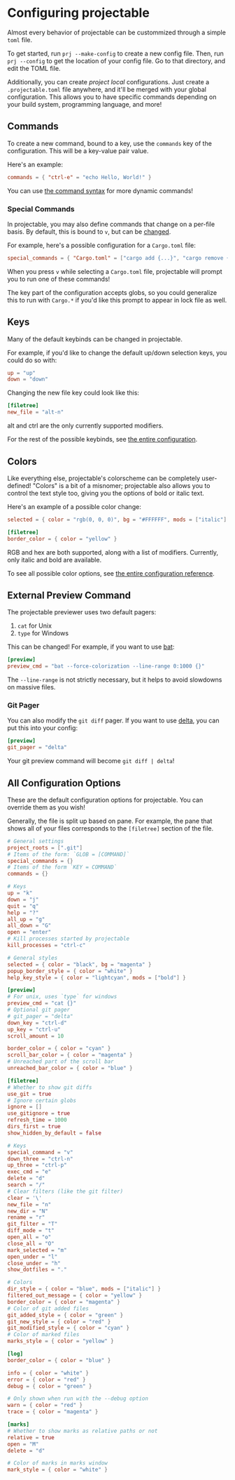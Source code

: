 # Configuring projectable

Almost every behavior of projectable can be custommized through a simple `toml`
file.

To get started, run `prj --make-config` to create a new config file. Then, run
`prj --config` to get the location of your config file. Go to that directory,
and edit the TOML file.

Additionally, you can create _project local_ configurations. Just create a
`.projectable.toml` file anywhere, and it'll be merged with your global
configuration. This allows you to have specific commands depending on your
build system, programming language, and more!

## Commands

To create a new command, bound to a key, use the `commands` key of the
configuration. This will be a key-value pair value.

Here's an example:

```toml
commands = { "ctrl-e" = "echo Hello, World!" }
```

You can use [the command syntax](../README.md#command-syntax) for more dynamic
commands!

### Special Commands

In projectable, you may also define commands that change on a per-file basis.
By default, this is bound to `v`, but can be [changed](#keys).

For example, here's a possible configuration for a `Cargo.toml` file:

```toml
special_commands = { "Cargo.toml" = ["cargo add {...}", "cargo remove {...}", "cargo build"] }
```

When you press `v` while selecting a `Cargo.toml` file, projectable will prompt
you to run one of these commands!

The key part of the configuration accepts globs, so you could generalize this
to run with `Cargo.*` if you'd like this prompt to appear in lock file as well.

## Keys

Many of the default keybinds can be changed in projectable.

For example, if you'd like to change the default up/down selection keys, you
could do so with:

```toml
up = "up"
down = "down"
```

Changing the new file key could look like this:

```toml
[filetree]
new_file = "alt-n"
```

alt and ctrl are the only currently supported modifiers.

For the rest of the possible keybinds, see
[the entire configuration](#all-configuration-options).

## Colors

Like everything else, projectable's colorscheme can be completely user-defined!
"Colors" is a bit of a misnomer; projectable also allows you to control the
text style too, giving you the options of bold or italic text.

Here's an example of a possible color change:

```toml
selected = { color = "rgb(0, 0, 0)", bg = "#FFFFFF", mods = ["italic"] }

[filetree]
border_color = { color = "yellow" }
```

RGB and hex are both supported, along with a list of modifiers. Currently, only
italic and bold are available.

To see all possible color options, see
[the entire configuration reference](#all-configuration-options).

## External Preview Command

The projectable previewer uses two default pagers:

1. `cat` for Unix
2. `type` for Windows

This can be changed! For example, if you want to use
[bat](https://github.com/sharkdp/bat):

```toml
[preview]
preview_cmd = "bat --force-colorization --line-range 0:1000 {}"
```

The `--line-range` is not strictly necessary, but it helps to avoid slowdowns
on massive files.

### Git Pager

You can also modify the `git diff` pager. If you want to use
[delta](https://github.com/dandavison/delta), you can put this into your config:

```toml
[preview]
git_pager = "delta"
```

Your git preview command will become `git diff | delta`!

## All Configuration Options

These are the default configuration options for projectable. You can override
them as you wish!

Generally, the file is split up based on pane. For example, the pane that shows
all of your files corresponds to the `[filetree]` section of the file.

```toml
# General settings
project_roots = [".git"]
# Items of the form: `GLOB = [COMMAND]`
special_commands = {}
# Items of the form `KEY = COMMAND`
commands = {}

# Keys
up = "k"
down = "j"
quit = "q"
help = "?"
all_up = "g"
all_down = "G"
open = "enter"
# Kill processes started by projectable
kill_processes = "ctrl-c"

# General styles
selected = { color = "black", bg = "magenta" }
popup_border_style = { color = "white" }
help_key_style = { color = "lightcyan", mods = ["bold"] }

[preview]
# For unix, uses `type` for windows
preview_cmd = "cat {}"
# Optional git pager
# git_pager = "delta"
down_key = "ctrl-d"
up_key = "ctrl-u"
scroll_amount = 10

border_color = { color = "cyan" }
scroll_bar_color = { color = "magenta" }
# Unreached part of the scroll bar
unreached_bar_color = { color = "blue" }

[filetree]
# Whether to show git diffs
use_git = true
# Ignore certain globs
ignore = []
use_gitignore = true
refresh_time = 1000
dirs_first = true
show_hidden_by_default = false

# Keys
special_command = "v"
down_three = "ctrl-n"
up_three = "ctrl-p"
exec_cmd = "e"
delete = "d"
search = "/"
# Clear filters (like the git filter)
clear = '\'
new_file = "n"
new_dir = "N"
rename = "r"
git_filter = "T"
diff_mode = "t"
open_all = "o"
close_all = "O"
mark_selected = "m"
open_under = "l"
close_under = "h"
show_dotfiles = "."

# Colors
dir_style = { color = "blue", mods = ["italic"] }
filtered_out_message = { color = "yellow" }
border_color = { color = "magenta" }
# Color of git added files
git_added_style = { color = "green" }
git_new_style = { color = "red" }
git_modified_style = { color = "cyan" }
# Color of marked files
marks_style = { color = "yellow" }

[log]
border_color = { color = "blue" }

info = { color = "white" }
error = { color = "red" }
debug = { color = "green" }

# Only shown when run with the --debug option
warn = { color = "red" }
trace = { color = "magenta" }

[marks]
# Whether to show marks as relative paths or not
relative = true
open = "M"
delete = "d"

# Color of marks in marks window
mark_style = { color = "white" }
```
